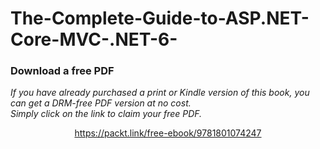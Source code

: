 # The-Complete-Guide-to-ASP.NET-Core-MVC-.NET-6-
### Download a free PDF

 <i>If you have already purchased a print or Kindle version of this book, you can get a DRM-free PDF version at no cost.<br>Simply click on the link to claim your free PDF.</i>
<p align="center"> <a href="https://packt.link/free-ebook/9781801074247">https://packt.link/free-ebook/9781801074247 </a> </p>
